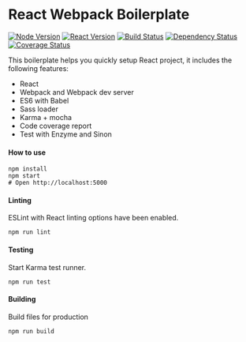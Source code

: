 # React Webpack Boilerplate

[![Node Version](https://img.shields.io/badge/node-v4.4.2-orange.svg)](https://img.shields.io/badge/node-v4.4.2-orange.svg)
[![React Version](https://img.shields.io/badge/react-v15.1.x-blue.svg)](https://img.shields.io/badge/react-v15.1.x-blue.svg)
[![Build Status](https://travis-ci.org/jeantimex/react-webpack-boilerplate.svg?branch=master)](https://travis-ci.org/jeantimex/react-webpack-boilerplate)
[![Dependency Status](https://david-dm.org/jeantimex/react-webpack-boilerplate.svg)](https://david-dm.org/jeantimex/react-webpack-boilerplate)
[![Coverage Status](https://coveralls.io/repos/github/jeantimex/react-webpack-boilerplate/badge.svg)](https://coveralls.io/github/jeantimex/react-webpack-boilerplate)

This boilerplate helps you quickly setup React project, it includes the following features:

- React
- Webpack and Webpack dev server
- ES6 with Babel
- Sass loader
- Karma + mocha
- Code coverage report
- Test with Enzyme and Sinon

#### How to use
```
npm install
npm start
# Open http://localhost:5000
```

#### Linting
ESLint with React linting options have been enabled.
```
npm run lint
```

#### Testing
Start Karma test runner.
```
npm run test
```

#### Building
Build files for production
```
npm run build
```
